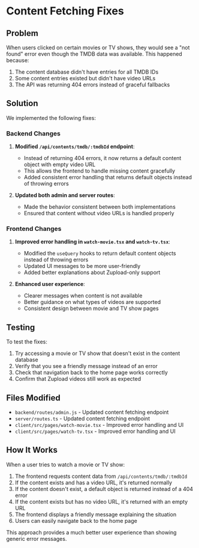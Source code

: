 # Content Fetching Fixes

## Problem
When users clicked on certain movies or TV shows, they would see a "not found" error even though the TMDB data was available. This happened because:

1. The content database didn't have entries for all TMDB IDs
2. Some content entries existed but didn't have video URLs
3. The API was returning 404 errors instead of graceful fallbacks

## Solution
We implemented the following fixes:

### Backend Changes
1. **Modified `/api/contents/tmdb/:tmdbId` endpoint**:
   - Instead of returning 404 errors, it now returns a default content object with empty video URL
   - This allows the frontend to handle missing content gracefully
   - Added consistent error handling that returns default objects instead of throwing errors

2. **Updated both admin and server routes**:
   - Made the behavior consistent between both implementations
   - Ensured that content without video URLs is handled properly

### Frontend Changes
1. **Improved error handling in `watch-movie.tsx` and `watch-tv.tsx`**:
   - Modified the `useQuery` hooks to return default content objects instead of throwing errors
   - Updated UI messages to be more user-friendly
   - Added better explanations about Zupload-only support

2. **Enhanced user experience**:
   - Clearer messages when content is not available
   - Better guidance on what types of videos are supported
   - Consistent design between movie and TV show pages

## Testing
To test the fixes:

1. Try accessing a movie or TV show that doesn't exist in the content database
2. Verify that you see a friendly message instead of an error
3. Check that navigation back to the home page works correctly
4. Confirm that Zupload videos still work as expected

## Files Modified
- `backend/routes/admin.js` - Updated content fetching endpoint
- `server/routes.ts` - Updated content fetching endpoint  
- `client/src/pages/watch-movie.tsx` - Improved error handling and UI
- `client/src/pages/watch-tv.tsx` - Improved error handling and UI

## How It Works
When a user tries to watch a movie or TV show:

1. The frontend requests content data from `/api/contents/tmdb/:tmdbId`
2. If the content exists and has a video URL, it's returned normally
3. If the content doesn't exist, a default object is returned instead of a 404 error
4. If the content exists but has no video URL, it's returned with an empty URL
5. The frontend displays a friendly message explaining the situation
6. Users can easily navigate back to the home page

This approach provides a much better user experience than showing generic error messages.